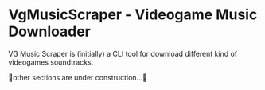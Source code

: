 # VgMusicScraper - Videogame Music Downloader

VG Music Scraper is (initially) a CLI tool for download different kind of videogames soundtracks.

🚧other sections are under construction...🚧

